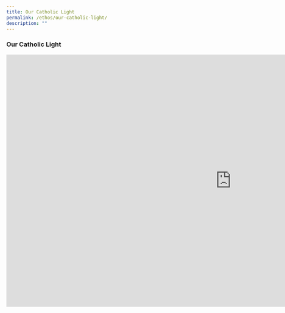 ```yaml
---
title: Our Catholic Light
permalink: /ethos/our-catholic-light/
description: ""
---
```

### **Our Catholic Light**

<iframe width="1180" height="664" src="https://www.youtube.com/embed/lbdx9vjSwqA" title="Our Catholic Light | A Documentary History of the Catholic Church in Singapore" frameborder="0" allow="accelerometer; autoplay; clipboard-write; encrypted-media; gyroscope; picture-in-picture" allowfullscreen></iframe>